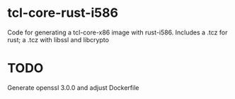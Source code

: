 # tcl-core-rust-i586
Code for generating a tcl-core-x86 image with rust-i586. Includes a .tcz for rust; a .tcz with libssl and libcrypto

# TODO
Generate openssl 3.0.0 and adjust Dockerfile
